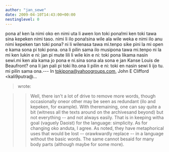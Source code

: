 ```yaml
---
author: "jan_sewe"
date: 2009-04-10T14:43:00+00:00
nestinglevel: 0
---
```

pona a! ken la nimi oko en nimi uta li awen lon toki pona!mi ken toki tawa sina kepeken nimi taso. nimi li ilo pona!sina wile ala wile weka e nimi ilo anu nimi kepeken tan toki pona? ni li wilenasa tawa mi.tenpo sike pini la mi open e kama sona pi toki pona. ona li pilin sama ilo musipona tawa mi.tenpo ni la mi ken lukin e ni: jan pi mute lili li wile kin e ni: toki pona likama nasin sewi.mi ken ala kama jo pona e ni.sina sona ala sona e jan Kanse Louis de Beaufront? ona li jan pali pi toki Ito.ona li pilin e ni: toki en nasin sewi li ijo tu. mi pilin sama ona.---
 In [tokipona@yahoogroups.com](mailto://tokipona@yahoogroups.com), John E Clifford <kali9putra@...
> wrote:

>> Well, there isn't a lot of drive to remove more words, though occasionally oneor other may be seen as redundant (ilo and kepeken, for example). With theremaining, one can say quite a bit (witness all the texts around on the archivesand beyond) but not everything --
 and not always easily. That is in keeping witha goal (vaguely Daoist) for the language: simplicity. As for changing oko anduta, I agree. As noted, they have metaphorical uses that would be lost --
 orawkwardly replace --
 in a language without the basic words. The same cannot besaid for many body parts (although maybe for some more).